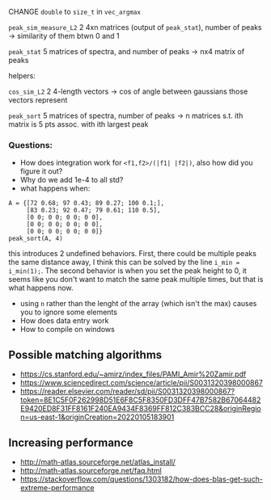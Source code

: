 <!-- FIXME TODO -->
CHANGE `double` to `size_t` in `vec_argmax`

`peak_sim_measure_L2`
2 4xn matrices (output of `peak_stat`), number of peaks -> similarity of them btwn
0 and 1

`peak_stat`
5 matrices of spectra, and number of peaks -> nx4 matrix of peaks

helpers:

`cos_sim_L2`
2 4-length vectors -> cos of angle between gaussians those vectors represent

`peak_sort`
5 matrices of spectra, number of peaks -> n matrices s.t. ith matrix is 5
pts assoc. with ith largest peak


### Questions:

* How does integration work for `<f1,f2>/(|f1| |f2|)`, also how did you
  figure it out?
* Why do we add 1e-4 to all std?
* what happens when:

```
A = {[72 0.68; 97 0.43; 89 0.27; 100 0.1;],
     [83 0.23; 92 0.47; 79 0.61; 110 0.5],
     [0 0; 0 0; 0 0; 0 0],
     [0 0; 0 0; 0 0; 0 0],
     [0 0; 0 0; 0 0; 0 0]}
peak_sort(A, 4)
```
this introduces 2 undefined behaviors. First, there could be multiple
peaks the same distance away, I think this can be solved by the line `i_min
= i_min(1);`. The second behavior is when you set the peak height to 0, it
seems like you don't want to match the same peak multiple times, but that
is what happens now.

* using `n` rather than the lenght of the array (which isn't the max) causes
  you to ignore some elements
* How does data entry work
* How to compile on windows

## Possible matching algorithms

- https://cs.stanford.edu/~amirz/index_files/PAMI_Amir%20Zamir.pdf
- https://www.sciencedirect.com/science/article/pii/S0031320398000867
- https://reader.elsevier.com/reader/sd/pii/S0031320398000867?token=8E1C5F0F262998D51E6F8C5F8350FD3DFF47B7582B67064482E9420ED8F31FF8161F240EA9434F8369FF812C383BCC28&originRegion=us-east-1&originCreation=20220105183901

## Increasing performance

* http://math-atlas.sourceforge.net/atlas_install/
* http://math-atlas.sourceforge.net/faq.html
* https://stackoverflow.com/questions/1303182/how-does-blas-get-such-extreme-performance

